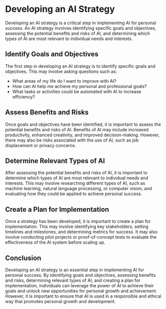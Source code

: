Developing an AI Strategy
==========================================================================

Developing an AI strategy is a critical step in implementing AI for personal success. An AI strategy involves identifying specific goals and objectives, assessing the potential benefits and risks of AI, and determining which types of AI are most relevant to individual needs and interests.

Identify Goals and Objectives
-----------------------------

The first step in developing an AI strategy is to identify specific goals and objectives. This may involve asking questions such as:

* What areas of my life do I want to improve with AI?
* How can AI help me achieve my personal and professional goals?
* What tasks or activities could be automated with AI to increase efficiency?

Assess Benefits and Risks
-------------------------

Once goals and objectives have been identified, it is important to assess the potential benefits and risks of AI. Benefits of AI may include increased productivity, enhanced creativity, and improved decision-making. However, there may also be risks associated with the use of AI, such as job displacement or privacy concerns.

Determine Relevant Types of AI
------------------------------

After assessing the potential benefits and risks of AI, it is important to determine which types of AI are most relevant to individual needs and interests. This may involve researching different types of AI, such as machine learning, natural language processing, or computer vision, and evaluating how they could be applied to achieve personal success.

Create a Plan for Implementation
--------------------------------

Once a strategy has been developed, it is important to create a plan for implementation. This may involve identifying key stakeholders, setting timelines and milestones, and determining metrics for success. It may also involve conducting pilot projects or proof-of-concept tests to evaluate the effectiveness of the AI system before scaling up.

Conclusion
----------

Developing an AI strategy is an essential step in implementing AI for personal success. By identifying goals and objectives, assessing benefits and risks, determining relevant types of AI, and creating a plan for implementation, individuals can leverage the power of AI to achieve their goals and unlock new opportunities for personal growth and achievement. However, it is important to ensure that AI is used in a responsible and ethical way that promotes personal growth and development.
